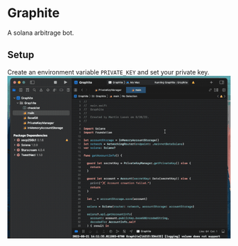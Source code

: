 # Graphite
A solana arbitrage bot.

## Setup
Create an environment variable `PRIVATE_KEY` and set your private key.
<img src="Graphite/Resources/private-key-setup.gif" />

